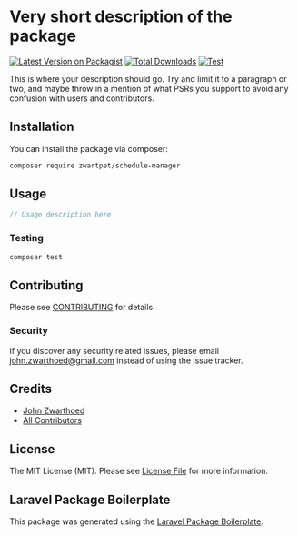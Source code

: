 # Very short description of the package

[![Latest Version on Packagist](https://img.shields.io/packagist/v/zwartpet/laravel-schedule-manager.svg?style=flat-square)](https://packagist.org/packages/zwartpet/schedule-manager)
[![Total Downloads](https://img.shields.io/packagist/dt/zwartpet/laravel-schedule-manager.svg?style=flat-square)](https://packagist.org/packages/zwartpet/laravel-schedule-manager)
[![Test](https://github.com/Zwartpet/laravel-schedule-manager/actions/workflows/main.yml/badge.svg)](https://github.com/Zwartpet/laravel-schedule-manager/actions/workflows/main.yml)

This is where your description should go. Try and limit it to a paragraph or two, and maybe throw in a mention of what PSRs you support to avoid any confusion with users and contributors.

## Installation

You can install the package via composer:

```bash
composer require zwartpet/schedule-manager
```

## Usage

```php
// Usage description here
```

### Testing

```bash
composer test
```

## Contributing

Please see [CONTRIBUTING](CONTRIBUTING.md) for details.

### Security

If you discover any security related issues, please email john.zwarthoed@gmail.com instead of using the issue tracker.

## Credits

-   [John Zwarthoed](https://github.com/zwartpet)
-   [All Contributors](../../contributors)

## License

The MIT License (MIT). Please see [License File](LICENSE.md) for more information.

## Laravel Package Boilerplate

This package was generated using the [Laravel Package Boilerplate](https://laravelpackageboilerplate.com).
